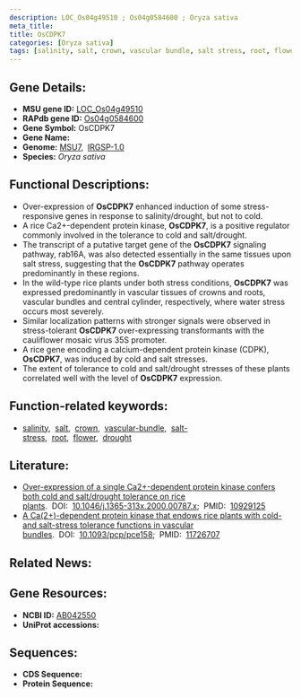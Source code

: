 ```yaml
---
description: LOC_Os04g49510 ; Os04g0584600 ; Oryza sativa
meta_title:
title: OsCDPK7
categories: [Oryza sativa]
tags: [salinity, salt, crown, vascular bundle, salt stress, root, flower, drought]
---
```


## Gene Details:
- **MSU gene ID:** [LOC_Os04g49510](http://rice.uga.edu/cgi-bin/ORF_infopage.cgi?orf=LOC_Os04g49510)  
- **RAPdb gene ID:** [Os04g0584600](https://rapdb.dna.affrc.go.jp/locus/?name=Os04g0584600)  
- **Gene Symbol:** OsCDPK7
- **Gene Name:**
- **Genome:**  [MSU7](http://rice.uga.edu/),&nbsp;&nbsp;[IRGSP-1.0](https://rapdb.dna.affrc.go.jp/download/irgsp1.html)
- **Species:** *Oryza sativa*

## Functional Descriptions:
   - Over-expression of **OsCDPK7** enhanced induction of some stress-responsive genes in response to salinity/drought, but not to cold.
   - A rice Ca2+-dependent protein kinase, **OsCDPK7**, is a positive regulator commonly involved in the tolerance to cold and salt/drought.
   - The transcript of a putative target gene of the **OsCDPK7** signaling pathway, rab16A, was also detected essentially in the same tissues upon salt stress, suggesting that the **OsCDPK7** pathway operates predominantly in these regions.
   - In the wild-type rice plants under both stress conditions, **OsCDPK7** was expressed predominantly in vascular tissues of crowns and roots, vascular bundles and central cylinder, respectively, where water stress occurs most severely.
   - Similar localization patterns with stronger signals were observed in stress-tolerant **OsCDPK7** over-expressing transformants with the cauliflower mosaic virus 35S promoter.
   - A rice gene encoding a calcium-dependent protein kinase (CDPK), **OsCDPK7**, was induced by cold and salt stresses.
   - The extent of tolerance to cold and salt/drought stresses of these plants correlated well with the level of **OsCDPK7** expression.

## Function-related keywords:
   - [salinity](/tags/salinity/),&nbsp;&nbsp;[salt](/tags/salt/),&nbsp;&nbsp;[crown](/tags/crown/),&nbsp;&nbsp;[vascular-bundle](/tags/vascular-bundle/),&nbsp;&nbsp;[salt-stress](/tags/salt-stress/),&nbsp;&nbsp;[root](/tags/root/),&nbsp;&nbsp;[flower](/tags/flower/),&nbsp;&nbsp;[drought](/tags/drought/)

## Literature:
   - [Over-expression of a single Ca2+-dependent protein kinase confers both cold and salt/drought tolerance on rice plants](https://www.doi.org/10.1046/j.1365-313x.2000.00787.x).&nbsp;&nbsp;DOI:&nbsp;&nbsp;[10.1046/j.1365-313x.2000.00787.x](https://www.doi.org/10.1046/j.1365-313x.2000.00787.x);&nbsp;&nbsp;PMID:&nbsp;&nbsp;[10929125](https://pubmed.ncbi.nlm.nih.gov/10929125/)
   - [A Ca(2+)-dependent protein kinase that endows rice plants with cold- and salt-stress tolerance functions in vascular bundles](https://www.doi.org/10.1093/pcp/pce158).&nbsp;&nbsp;DOI:&nbsp;&nbsp;[10.1093/pcp/pce158](https://www.doi.org/10.1093/pcp/pce158);&nbsp;&nbsp;PMID:&nbsp;&nbsp;[11726707](https://pubmed.ncbi.nlm.nih.gov/11726707/)

## Related News:

## Gene Resources:
- **NCBI ID:**  [AB042550](http://www.ncbi.nlm.nih.gov/nuccore/AB042550)
- **UniProt accessions:** [](https://www.uniprot.org/uniprotkb//entry)

## Sequences:
- **CDS Sequence:**
- **Protein Sequence:**
